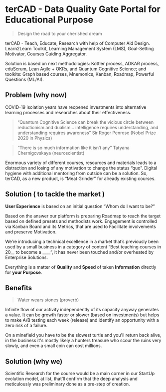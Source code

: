 # terCAD - Data Quality Gate Portal for Educational Purpose

> Design the road to your cherished dream

terCAD - Teach, Educate, Research with help of Computer Aid Design. Learn2Learn Toolkit, Learning Management System (LMS), Goal-Setting Motivator, Courses Guiding Aggregator.

Solution is based on next methodologies: Kottler process, ADKAR process, eduScrum, Lean Agile + OKRs, and Quantum Cognitive Science; and toolkits: Graph based courses, Mnemonics, Kanban, Roadmap, Powerful Questions (ML/AI).


## Problem (why now)

COVID-19 isolation years have reopened investments into alternative learning processes and researches about their effectiveness.

> “Quantum Cognitive Science can break the vicious circle between reductionism and dualism… intelligence requires understanding, and understanding requires awareness” Sir Roger Penrose (Nobel Prize 2020 in Physics)

> “There is so much information like it isn’t any” Tatyana Chernigovskaya (neuroscientist)

Enormous variety of different courses, resources and materials leads to a distraction and losing of any motivation to change the status “quo”. Digital hygiene with additional mentoring from outside can be a solution. So, terCAD, as a new product, is “Meat Grinder” for already existing courses.


## Solution ( to tackle the market )

**User Experience** is based on an initial question “Whom do I want to be?”

Based on the answer our platform is preparing Roadmap to reach the target based on defined presets and methodists work. Engagement is controlled via Kanban Board and its Metrics, that are used to Facilitate involvements and preserve Motivation.

We’re introducing a technical excellence in a market that’s previously been used by a small business in a category of content “Best teaching courses in 20__ to become a ____”, it has never been touched and/or overheated by Enterprise Solutions.

Everything is a matter of **Quality** and **Speed** of taken **Information** directly for **your Purpose**.


## Benefits

> Water wears stones (proverb)

Infinite flow of our activity independently of its capacity anyway generates a value. It can be growth faster or slower (based on investments) but helps to make A/B testing each week (release) and identify an opportunity with a zero risk of a failure.

On a minefield you have to be the slowest turtle and you'll return back alive, in the business it's mostly likely a hunters treasure who scour the ruins very slowly, and even a small coin can cost millions.


## Solution (why we)

Scientific Research for the course would be a main corner in our StartUp evolution model, at list, that’ll confirm that the deep analysis and meticulously was preliminary done as a pre-step of creation.
